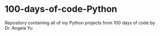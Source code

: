 # 100-days-of-code-Python
Repository containing all of my Python projects from 100 days of code by Dr. Angela Yu
